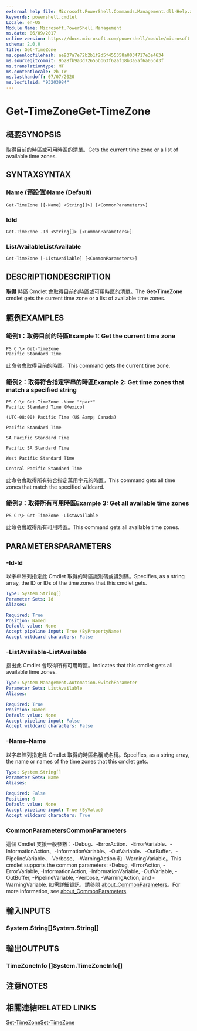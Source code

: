 ```yaml
---
external help file: Microsoft.PowerShell.Commands.Management.dll-Help.xml
keywords: powershell,cmdlet
Locale: en-US
Module Name: Microsoft.PowerShell.Management
ms.date: 06/09/2017
online version: https://docs.microsoft.com/powershell/module/microsoft.powershell.management/get-timezone?view=powershell-5.1&WT.mc_id=ps-gethelp
schema: 2.0.0
title: Get-TimeZone
ms.openlocfilehash: ae937a7e72b2b1f2d5f455358a0034717e3e4634
ms.sourcegitcommit: 9b28fb9a3d72655bb63f62af18b3a5af6a05cd3f
ms.translationtype: MT
ms.contentlocale: zh-TW
ms.lasthandoff: 07/07/2020
ms.locfileid: "93203984"
---
```

# <span data-ttu-id="13485-103">Get-TimeZone</span><span class="sxs-lookup"><span data-stu-id="13485-103">Get-TimeZone</span></span>

## <span data-ttu-id="13485-104">概要</span><span class="sxs-lookup"><span data-stu-id="13485-104">SYNOPSIS</span></span>
<span data-ttu-id="13485-105">取得目前的時區或可用時區的清單。</span><span class="sxs-lookup"><span data-stu-id="13485-105">Gets the current time zone or a list of available time zones.</span></span>

## <span data-ttu-id="13485-106">SYNTAX</span><span class="sxs-lookup"><span data-stu-id="13485-106">SYNTAX</span></span>

### <span data-ttu-id="13485-107">Name (預設值)</span><span class="sxs-lookup"><span data-stu-id="13485-107">Name (Default)</span></span>

```
Get-TimeZone [[-Name] <String[]>] [<CommonParameters>]
```

### <span data-ttu-id="13485-108">Id</span><span class="sxs-lookup"><span data-stu-id="13485-108">Id</span></span>

```
Get-TimeZone -Id <String[]> [<CommonParameters>]
```

### <span data-ttu-id="13485-109">ListAvailable</span><span class="sxs-lookup"><span data-stu-id="13485-109">ListAvailable</span></span>

```
Get-TimeZone [-ListAvailable] [<CommonParameters>]
```

## <span data-ttu-id="13485-110">DESCRIPTION</span><span class="sxs-lookup"><span data-stu-id="13485-110">DESCRIPTION</span></span>

<span data-ttu-id="13485-111">**取得** 時區 Cmdlet 會取得目前的時區或可用時區的清單。</span><span class="sxs-lookup"><span data-stu-id="13485-111">The **Get-TimeZone** cmdlet gets the current time zone or a list of available time zones.</span></span>

## <span data-ttu-id="13485-112">範例</span><span class="sxs-lookup"><span data-stu-id="13485-112">EXAMPLES</span></span>

### <span data-ttu-id="13485-113">範例1：取得目前的時區</span><span class="sxs-lookup"><span data-stu-id="13485-113">Example 1: Get the current time zone</span></span>

```
PS C:\> Get-TimeZone
Pacific Standard Time
```

<span data-ttu-id="13485-114">此命令會取得目前的時區。</span><span class="sxs-lookup"><span data-stu-id="13485-114">This command gets the current time zone.</span></span>

### <span data-ttu-id="13485-115">範例2：取得符合指定字串的時區</span><span class="sxs-lookup"><span data-stu-id="13485-115">Example 2: Get time zones that match a specified string</span></span>

```
PS C:\> Get-TimeZone -Name "*pac*"
Pacific Standard Time (Mexico)

(UTC-08:00) Pacific Time (US &amp; Canada)

Pacific Standard Time

SA Pacific Standard Time

Pacific SA Standard Time

West Pacific Standard Time

Central Pacific Standard Time
```

<span data-ttu-id="13485-116">此命令會取得所有符合指定萬用字元的時區。</span><span class="sxs-lookup"><span data-stu-id="13485-116">This command gets all time zones that match the specified wildcard.</span></span>

### <span data-ttu-id="13485-117">範例3：取得所有可用時區</span><span class="sxs-lookup"><span data-stu-id="13485-117">Example 3: Get all available time zones</span></span>

```
PS C:\> Get-TimeZone -ListAvailable
```

<span data-ttu-id="13485-118">此命令會取得所有可用時區。</span><span class="sxs-lookup"><span data-stu-id="13485-118">This command gets all available time zones.</span></span>

## <span data-ttu-id="13485-119">PARAMETERS</span><span class="sxs-lookup"><span data-stu-id="13485-119">PARAMETERS</span></span>

### <span data-ttu-id="13485-120">-Id</span><span class="sxs-lookup"><span data-stu-id="13485-120">-Id</span></span>

<span data-ttu-id="13485-121">以字串陣列指定此 Cmdlet 取得的時區識別碼或識別碼。</span><span class="sxs-lookup"><span data-stu-id="13485-121">Specifies, as a string array, the ID or IDs of the time zones that this cmdlet gets.</span></span>

```yaml
Type: System.String[]
Parameter Sets: Id
Aliases:

Required: True
Position: Named
Default value: None
Accept pipeline input: True (ByPropertyName)
Accept wildcard characters: False
```

### <span data-ttu-id="13485-122">-ListAvailable</span><span class="sxs-lookup"><span data-stu-id="13485-122">-ListAvailable</span></span>

<span data-ttu-id="13485-123">指出此 Cmdlet 會取得所有可用時區。</span><span class="sxs-lookup"><span data-stu-id="13485-123">Indicates that this cmdlet gets all available time zones.</span></span>

```yaml
Type: System.Management.Automation.SwitchParameter
Parameter Sets: ListAvailable
Aliases:

Required: True
Position: Named
Default value: None
Accept pipeline input: False
Accept wildcard characters: False
```

### <span data-ttu-id="13485-124">-Name</span><span class="sxs-lookup"><span data-stu-id="13485-124">-Name</span></span>

<span data-ttu-id="13485-125">以字串陣列指定此 Cmdlet 取得的時區名稱或名稱。</span><span class="sxs-lookup"><span data-stu-id="13485-125">Specifies, as a string array, the name or names of the time zones that this cmdlet gets.</span></span>

```yaml
Type: System.String[]
Parameter Sets: Name
Aliases:

Required: False
Position: 0
Default value: None
Accept pipeline input: True (ByValue)
Accept wildcard characters: True
```

### <span data-ttu-id="13485-126">CommonParameters</span><span class="sxs-lookup"><span data-stu-id="13485-126">CommonParameters</span></span>

<span data-ttu-id="13485-127">這個 Cmdlet 支援一般參數：-Debug、-ErrorAction、-ErrorVariable、-InformationAction、-InformationVariable、-OutVariable、-OutBuffer、-PipelineVariable、-Verbose、-WarningAction 和 -WarningVariable。</span><span class="sxs-lookup"><span data-stu-id="13485-127">This cmdlet supports the common parameters: -Debug, -ErrorAction, -ErrorVariable, -InformationAction, -InformationVariable, -OutVariable, -OutBuffer, -PipelineVariable, -Verbose, -WarningAction, and -WarningVariable.</span></span> <span data-ttu-id="13485-128">如需詳細資訊，請參閱 [about_CommonParameters](https://go.microsoft.com/fwlink/?LinkID=113216)。</span><span class="sxs-lookup"><span data-stu-id="13485-128">For more information, see [about_CommonParameters](https://go.microsoft.com/fwlink/?LinkID=113216).</span></span>

## <span data-ttu-id="13485-129">輸入</span><span class="sxs-lookup"><span data-stu-id="13485-129">INPUTS</span></span>

### <span data-ttu-id="13485-130">System.String[]</span><span class="sxs-lookup"><span data-stu-id="13485-130">System.String[]</span></span>

## <span data-ttu-id="13485-131">輸出</span><span class="sxs-lookup"><span data-stu-id="13485-131">OUTPUTS</span></span>

### <span data-ttu-id="13485-132">TimeZoneInfo []</span><span class="sxs-lookup"><span data-stu-id="13485-132">System.TimeZoneInfo[]</span></span>

## <span data-ttu-id="13485-133">注意</span><span class="sxs-lookup"><span data-stu-id="13485-133">NOTES</span></span>

## <span data-ttu-id="13485-134">相關連結</span><span class="sxs-lookup"><span data-stu-id="13485-134">RELATED LINKS</span></span>

[<span data-ttu-id="13485-135">Set-TimeZone</span><span class="sxs-lookup"><span data-stu-id="13485-135">Set-TimeZone</span></span>](Set-TimeZone.md)

